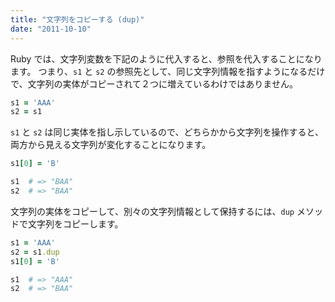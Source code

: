 ```yaml
---
title: "文字列をコピーする (dup)"
date: "2011-10-10"
---
```


Ruby では、文字列変数を下記のように代入すると、参照を代入することになります。
つまり、`s1` と `s2` の参照先として、同じ文字列情報を指すようになるだけで、文字列の実体がコピーされて２つに増えているわけではありません。

```ruby
s1 = 'AAA'
s2 = s1
```

`s1` と `s2` は同じ実体を指し示しているので、どちらかから文字列を操作すると、両方から見える文字列が変化することになります。

```ruby
s1[0] = 'B'

s1  # => "BAA"
s2  # => "BAA"
```

文字列の実体をコピーして、別々の文字列情報として保持するには、`dup` メソッドで文字列をコピーします。

```ruby
s1 = 'AAA'
s2 = s1.dup
s1[0] = 'B'

s1  # => "AAA"
s2  # => "BAA"
```

